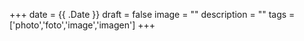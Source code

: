 +++
date = {{ .Date }}
draft = false
image = ""
description = ""
tags = ['photo','foto','image','imagen']
+++
